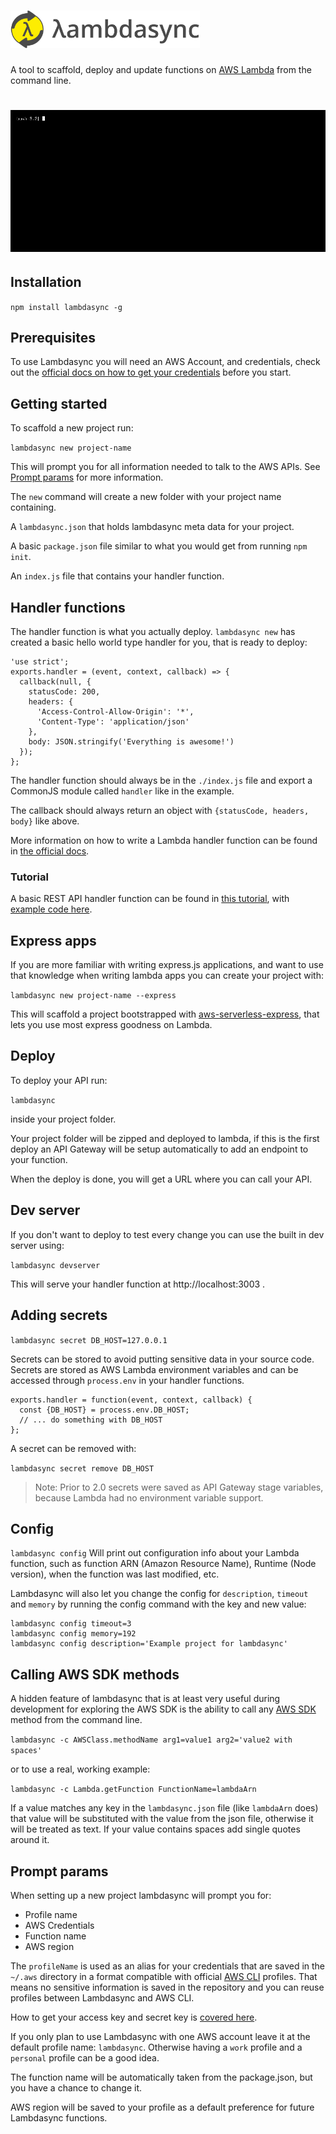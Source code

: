 # ![Lambdasync logo](logo.png?raw=true "Lambdasync logo")

A tool to scaffold, deploy and update functions on [AWS Lambda](https://aws.amazon.com/lambda/details/) from the command line.

# ![Demo](demo.gif?raw=true "Usage demo")

## Installation

`npm install lambdasync -g`


## Prerequisites

To use Lambdasync you will need an AWS Account, and credentials, check out the [official docs on how to get your credentials](http://goo.gl/aMbXsg) before you start.


## Getting started

To scaffold a new project run:

`lambdasync new project-name`

This will prompt you for all information needed to talk to the AWS APIs. See [Prompt params](#prompt) for more information.

 The `new` command will create a new folder with your project name containing.

 A `lambdasync.json` that holds lambdasync meta data for your project.

 A basic `package.json` file similar to what you would get from running `npm init`.

An `index.js` file that contains your handler function.


## Handler functions

The handler function is what you actually deploy. `lambdasync new` has created a basic hello world type handler for you, that is ready to deploy:

```
'use strict';
exports.handler = (event, context, callback) => {
  callback(null, {
    statusCode: 200,
    headers: {
      'Access-Control-Allow-Origin': '*',
      'Content-Type': 'application/json'
    },
    body: JSON.stringify('Everything is awesome!')
  });
};
```

The handler function should always be in the `./index.js` file and export a CommonJS module called `handler` like in the example.

The callback should always return an object with `{statusCode, headers, body}` like above.

More information on how to write a Lambda handler function can be found in [the official docs](http://docs.aws.amazon.com/lambda/latest/dg/nodejs-prog-model-handler.html).


### Tutorial
A basic REST API handler function can be found in [this tutorial](http://fredrik.anderzon.se/2016/11/25/create-a-rest-api-on-aws-lambda-using-lambdasync/), with [example code here](https://github.com/fanderzon/lambdasync-example).


## Express apps
If you are more familiar with writing express.js applications, and want to use that knowledge when writing lambda apps you can create your project with:

`lambdasync new project-name --express`

This will scaffold a project bootstrapped with [aws-serverless-express](https://github.com/awslabs/aws-serverless-express), that lets you use most express goodness on Lambda.


## Deploy

To deploy your API run:

`lambdasync`

inside your project folder.

Your project folder will be zipped and deployed to lambda, if this is the first deploy an API Gateway will be setup automatically to add an endpoint to your function.

When the deploy is done, you will get a URL where you can call your API.


## Dev server
If you don't want to deploy to test every change you can use the built in dev server using:

`lambdasync devserver`

This will serve your handler function at http://localhost:3003 .


## Adding secrets
`lambdasync secret DB_HOST=127.0.0.1`

Secrets can be stored to avoid putting sensitive data in your source code. Secrets are stored as AWS Lambda environment variables and can be accessed through `process.env` in your handler functions.
```
exports.handler = function(event, context, callback) {
  const {DB_HOST} = process.env.DB_HOST;
  // ... do something with DB_HOST
};
```

A secret can be removed with:

`lambdasync secret remove DB_HOST`

> Note: Prior to 2.0 secrets were saved as API Gateway stage variables, because Lambda had no environment variable support.


## Config

`lambdasync config`
Will print out configuration info about your Lambda function, such as function ARN (Amazon Resource Name), Runtime (Node version), when the function was last modified, etc.

Lambdasync will also let you change the config for `description`, `timeout` and `memory` by running the config command with the key and new value:

```
lambdasync config timeout=3
lambdasync config memory=192
lambdasync config description='Example project for lambdasync'
```

## Calling AWS SDK methods
A hidden feature of lambdasync that is at least very useful during development for exploring the AWS SDK is the ability to call any [AWS SDK](http://docs.aws.amazon.com/AWSJavaScriptSDK/latest/index.html) method from the command line.

`lambdasync -c AWSClass.methodName arg1=value1 arg2='value2 with spaces'`

or to use a real, working example:

`lambdasync -c Lambda.getFunction FunctionName=lambdaArn`

If a value matches any key in the `lambdasync.json` file (like `lambdaArn` does) that value will be substituted with the value from the json file, otherwise it will be treated as text. If your value contains spaces add single quotes around it.


## <a name="prompt"></a>Prompt params

When setting up a new project lambdasync will prompt you for:

* Profile name
* AWS Credentials
* Function name
* AWS region

The `profileName` is used as an alias for your credentials that are saved in the `~/.aws` directory in a format compatible with official [AWS CLI](https://aws.amazon.com/cli/) profiles. That means no sensitive information is saved in the repository and you can reuse profiles between Lambdasync and AWS CLI.

How to get your access key and secret key is [covered here](http://goo.gl/aMbXsg).

 If you only plan to use Lambdasync with one AWS account leave it at the default profile name: `lambdasync`. Otherwise having a `work` profile and a `personal` profile can be a good idea.

 The function name will be automatically taken from the package.json, but you have a chance to change it.

 AWS region will be saved to your profile as a default preference for future Lambdasync functions.
